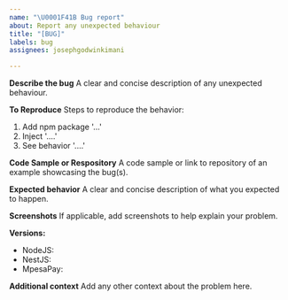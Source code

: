 ```yaml
---
name: "\U0001F41B Bug report"
about: Report any unexpected behaviour
title: "[BUG]"
labels: bug
assignees: josephgodwinkimani

---
```


**Describe the bug**
A clear and concise description of any unexpected behaviour.

**To Reproduce**
Steps to reproduce the behavior:
1. Add npm package '...'
2. Inject '....'
3. See behavior '....'

**Code Sample or Respository**
A code sample or link to repository of an example showcasing the bug(s).

**Expected behavior**
A clear and concise description of what you expected to happen.

**Screenshots**
If applicable, add screenshots to help explain your problem.

**Versions:**
 - NodeJS:
 - NestJS:
 - MpesaPay: 

**Additional context**
Add any other context about the problem here.
